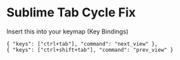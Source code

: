 <!-- permalink: 5e433c9a0dfaf40049a19fed6aa2512c DO NOT DELETE OR EDIT THIS LINE -->
# Sublime Tab Cycle Fix

Insert this into your keymap (Key Bindings)

	{ "keys": ["ctrl+tab"], "command": "next_view" },
	{ "keys": ["ctrl+shift+tab"], "command": "prev_view" }
